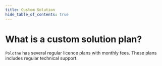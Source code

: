 ```yaml
---
title: Custom Solution
hide_table_of_contents: true
---
```


# What is a custom solution plan?

`Polotno` has several regular licence plans with monthly fees. These plans includes regular technical support.
